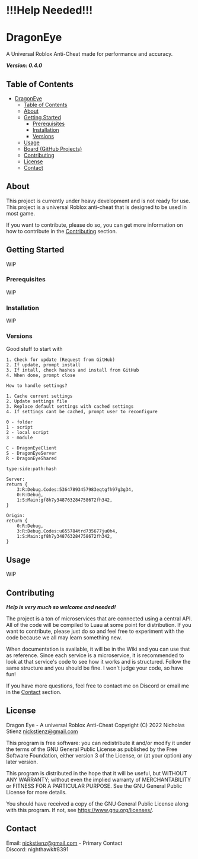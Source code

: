 # !!!Help Needed!!!

# DragonEye

A Universal Roblox Anti-Cheat made for performance and accuracy.

**_Version: 0.4.0_**

## Table of Contents
- [DragonEye](#dragoneye)
  - [Table of Contents](#table-of-contents)
  - [About](#about)
  - [Getting Started](#getting-started)
    - [Prerequisites](#prerequisites)
    - [Installation](#installation)
    - [Versions](#versions)
  - [Usage](#usage)
  - [Board (GitHub Projects)](https://github.com/users/nickstienz/projects/2/views/1)
  - [Contributing](#contributing)
  - [License](#license)
  - [Contact](#contact)

## About

This project is currently under heavy development and is not ready for use. This project is a universal Roblox anti-cheat that is designed to be used in most game.

If you want to contribute, please do so, you can get more information on how to contribute in the [Contributing](#contributing) section.

## Getting Started
WIP

### Prerequisites
WIP

### Installation
WIP

### Versions
Good stuff to start with
```
1. Check for update (Request from GitHub)
2. If update, prompt install
3. If intall, check hashes and install from GitHub
4. When done, prompt close
```
```
How to handle settings?

1. Cache current settings
2. Update settings file
3. Replace default settings with cached settings
4. If settings cant be cached, prompt user to reconfigure
```
```
0 - folder
1 - script
2 - local script
3 - module

C - DragonEyeClient
S - DragonEyeServer
R - DragonEyeShared

type:side:path:hash

Server:
return {
	3:R:Debug.Codes:53647893457983eqtgfh97g3g34,
	0:R:Debug,
	1:S:Main:gf8h7y348763284758672fh342,
}

Origin:
return {
	0:R:Debug,
	3:R:Debug.Codes:u655784trd735677ju0h4,
	1:S:Main:gf8h7y348763284758672fh342,
}
```

## Usage
WIP

## Contributing
***Help is very much so welcome and needed!***

The project is a ton of microservices that are connected using a central API. All of the code will be compiled to Luau at some point for distribution. If you want to contribute, please just do so and feel free to experiment with the code because we all may learn something new.

When documentation is available, it will be in the Wiki and you can use that as reference. Since each service is a microservice, it is recommended to look at that service's code to see how it works and is structured. Follow the same structure and you should be fine. I won't judge your code, so have fun!

If you have more questions, feel free to contact me on Discord or email me in the [Contact](#contact) section.

## License

Dragon Eye - A universal Roblox Anti-Cheat
Copyright (C) 2022  Nicholas Stienz <nickstienz@gmail.com>

This program is free software: you can redistribute it and/or modify
it under the terms of the GNU General Public License as published by
the Free Software Foundation, either version 3 of the License, or
(at your option) any later version.

This program is distributed in the hope that it will be useful,
but WITHOUT ANY WARRANTY; without even the implied warranty of
MERCHANTABILITY or FITNESS FOR A PARTICULAR PURPOSE.  See the
GNU General Public License for more details.

You should have received a copy of the GNU General Public License
along with this program.  If not, see <https://www.gnu.org/licenses/>.

## Contact
Email: nickstienz@gmail.com - Primary Contact
<br>
Discord: nighthawk#8391

